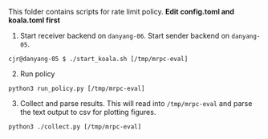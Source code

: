 This folder contains scripts for rate limit policy.
**Edit config.toml and koala.toml first**

1. Start receiver backend on `danyang-06`. Start sender backend on
   `danyang-05`.
```
cjr@danyang-05 $ ./start_koala.sh [/tmp/mrpc-eval]
```

2. Run policy
```
python3 run_policy.py [/tmp/mrpc-eval]
```

3. Collect and parse results. This will read into `/tmp/mrpc-eval` and
   parse the text output to csv for plotting figures.
```
python3 ./collect.py [/tmp/mrpc-eval]
```
